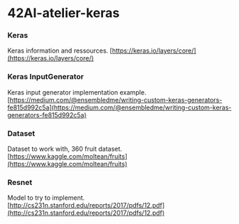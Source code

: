# 42AI-atelier-keras

### Keras
Keras information and ressources.
[https://keras.io/layers/core/](https://keras.io/layers/core/)

### Keras InputGenerator
Keras input generator implementation example.
[https://medium.com/@ensembledme/writing-custom-keras-generators-fe815d992c5a](https://medium.com/@ensembledme/writing-custom-keras-generators-fe815d992c5a)

### Dataset
Dataset to work with, 360 fruit dataset.
[https://www.kaggle.com/moltean/fruits](https://www.kaggle.com/moltean/fruits)

### Resnet
Model to try to implement.
[http://cs231n.stanford.edu/reports/2017/pdfs/12.pdf](http://cs231n.stanford.edu/reports/2017/pdfs/12.pdf)
